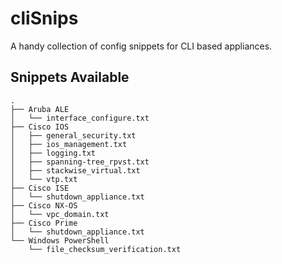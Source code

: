 # cliSnips
A handy collection of config snippets for CLI based appliances.

## Snippets Available
```
.
├── Aruba ALE
│   └── interface_configure.txt
├── Cisco IOS
│   ├── general_security.txt
│   ├── ios_management.txt
│   ├── logging.txt
│   ├── spanning-tree_rpvst.txt
│   ├── stackwise_virtual.txt
│   └── vtp.txt
├── Cisco ISE
│   └── shutdown_appliance.txt
├── Cisco NX-OS
│   └── vpc_domain.txt
├── Cisco Prime
│   └── shutdown_appliance.txt
└── Windows PowerShell
    └── file_checksum_verification.txt
```
